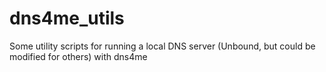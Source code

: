 # dns4me_utils
Some utility scripts for running a local DNS server (Unbound, but could be modified for others) with dns4me
